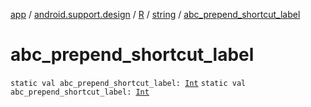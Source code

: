 [app](../../../index.md) / [android.support.design](../../index.md) / [R](../index.md) / [string](index.md) / [abc_prepend_shortcut_label](./abc_prepend_shortcut_label.md)

# abc_prepend_shortcut_label

`static val abc_prepend_shortcut_label: `[`Int`](https://kotlinlang.org/api/latest/jvm/stdlib/kotlin/-int/index.html)
`static val abc_prepend_shortcut_label: `[`Int`](https://kotlinlang.org/api/latest/jvm/stdlib/kotlin/-int/index.html)